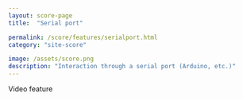 ```yaml
---
layout: score-page
title:  "Serial port"

permalink: /score/features/serialport.html
category: "site-score"

image: /assets/score.png
description: "Interaction through a serial port (Arduino, etc.)"
---
```


Video feature
